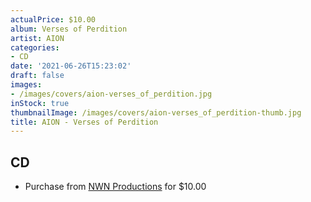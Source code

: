 ```yaml
---
actualPrice: $10.00
album: Verses of Perdition
artist: AION
categories:
- CD
date: '2021-06-26T15:23:02'
draft: false
images:
- /images/covers/aion-verses_of_perdition.jpg
inStock: true
thumbnailImage: /images/covers/aion-verses_of_perdition-thumb.jpg
title: AION - Verses of Perdition
---
```


## CD
* Purchase from [NWN Productions](http://shop.nwnprod.com/index.php?route=product/product&path=93&product_id=3613&sort=pd.name&order=ASC) for $10.00

